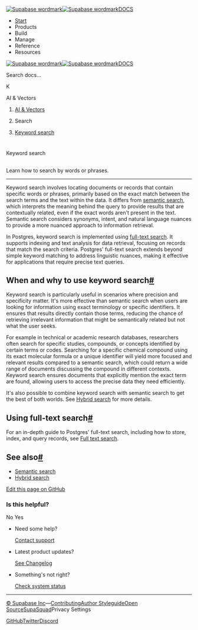 [![Supabase wordmark](https://supabase.com/docs/_next/image?url=%2Fdocs%2Fsupabase-dark.svg&w=256&q=75&dpl=dpl_5BYG5BkQhU19GEfZfhcgAbeGcRQo)![Supabase wordmark](https://supabase.com/docs/_next/image?url=%2Fdocs%2Fsupabase-light.svg&w=256&q=75&dpl=dpl_5BYG5BkQhU19GEfZfhcgAbeGcRQo)DOCS](https://supabase.com/docs)

-   [Start](https://supabase.com/docs/guides/getting-started)
-   Products
-   Build
-   Manage
-   Reference
-   Resources

[![Supabase wordmark](https://supabase.com/docs/_next/image?url=%2Fdocs%2Fsupabase-dark.svg&w=256&q=75&dpl=dpl_5BYG5BkQhU19GEfZfhcgAbeGcRQo)![Supabase wordmark](https://supabase.com/docs/_next/image?url=%2Fdocs%2Fsupabase-light.svg&w=256&q=75&dpl=dpl_5BYG5BkQhU19GEfZfhcgAbeGcRQo)DOCS](https://supabase.com/docs)

Search docs...

K

AI & Vectors

1.  [AI & Vectors](https://supabase.com/docs/guides/ai)

3.  Search

5.  [Keyword search](https://supabase.com/docs/guides/ai/keyword-search)

# 

Keyword search

## 

Learn how to search by words or phrases.

* * *

Keyword search involves locating documents or records that contain specific words or phrases, primarily based on the exact match between the search terms and the text within the data. It differs from [semantic search](https://supabase.com/docs/guides/ai/semantic-search), which interprets the meaning behind the query to provide results that are contextually related, even if the exact words aren't present in the text. Semantic search considers synonyms, intent, and natural language nuances to provide a more nuanced approach to information retrieval.

In Postgres, keyword search is implemented using [full-text search](https://supabase.com/docs/guides/database/full-text-search). It supports indexing and text analysis for data retrieval, focusing on records that match the search criteria. Postgres' full-text search extends beyond simple keyword matching to address linguistic nuances, making it effective for applications that require precise text queries.

## When and why to use keyword search[#](#when-and-why-to-use-keyword-search)

Keyword search is particularly useful in scenarios where precision and specificity matter. It's more effective than semantic search when users are looking for information using exact terminology or specific identifiers. It ensures that results directly contain those terms, reducing the chance of retrieving irrelevant information that might be semantically related but not what the user seeks.

For example in technical or academic research databases, researchers often search for specific studies, compounds, or concepts identified by certain terms or codes. Searching for a specific chemical compound using its exact molecular formula or a unique identifier will yield more focused and relevant results compared to a semantic search, which could return a wide range of documents discussing the compound in different contexts. Keyword search ensures documents that explicitly mention the exact term are found, allowing users to access the precise data they need efficiently.

It's also possible to combine keyword search with semantic search to get the best of both worlds. See [Hybrid search](https://supabase.com/docs/guides/ai/hybrid-search) for more details.

## Using full-text search[#](#using-full-text-search)

For an in-depth guide to Postgres' full-text search, including how to store, index, and query records, see [Full text search](https://supabase.com/docs/guides/database/full-text-search).

## See also[#](#see-also)

-   [Semantic search](https://supabase.com/docs/guides/ai/semantic-search)
-   [Hybrid search](https://supabase.com/docs/guides/ai/hybrid-search)

[Edit this page on GitHub](https://github.com/supabase/supabase/blob/master/apps/docs/content/guides/ai/keyword-search.mdx)

### Is this helpful?

No Yes

-   Need some help?
    
    [Contact support](https://supabase.com/support)
-   Latest product updates?
    
    [See Changelog](https://supabase.com/changelog)
-   Something's not right?
    
    [Check system status](https://status.supabase.com/)

* * *

[© Supabase Inc](https://supabase.com/)—[Contributing](https://github.com/supabase/supabase/blob/master/apps/docs/DEVELOPERS.md)[Author Styleguide](https://github.com/supabase/supabase/blob/master/apps/docs/CONTRIBUTING.md)[Open Source](https://supabase.com/open-source)[SupaSquad](https://supabase.com/supasquad)Privacy Settings

[GitHub](https://github.com/supabase/supabase)[Twitter](https://twitter.com/supabase)[Discord](https://discord.supabase.com/)